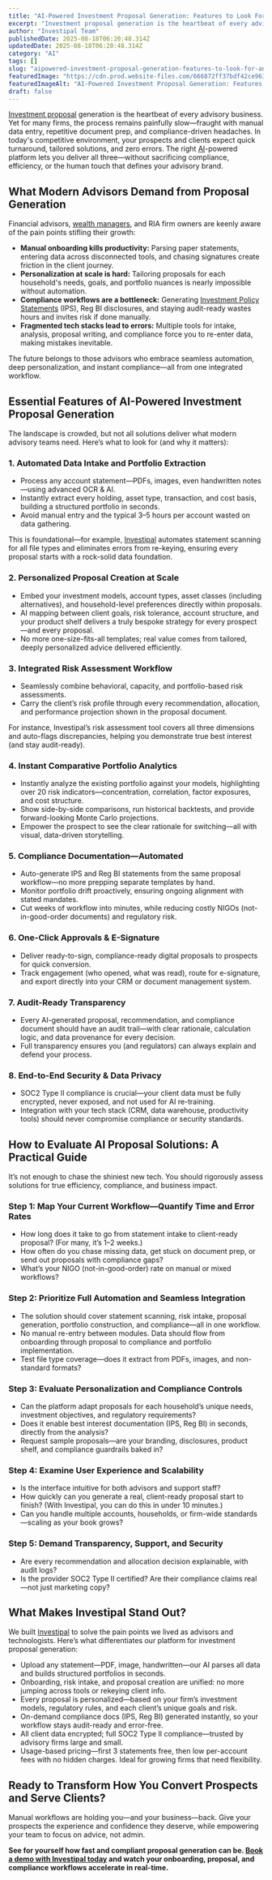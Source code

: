 ```yaml
---
title: "AI-Powered Investment Proposal Generation: Features to Look For and How to Evaluate Solutions"
excerpt: "Investment proposal generation is the heartbeat of every advisory business. Yet for many firms, the process remains painfully slow-fraught with manual data entry, repetitive document prep, and compliance-driven."
author: "Investipal Team"
publishedDate: 2025-08-18T06:20:48.314Z
updatedDate: 2025-08-18T06:20:48.314Z
category: "AI"
tags: []
slug: "aipowered-investment-proposal-generation-features-to-look-for-and-how-to-evaluate-solutions"
featuredImage: "https://cdn.prod.website-files.com/666872ff37bdf42ce9637d77/68a2c6404c5755bc853ce0fd_pexels-photo-6771900.jpeg"
featuredImageAlt: "AI-Powered Investment Proposal Generation: Features to Look For and How to Evaluate Solutions"
draft: false
---
```

<p><a href="/blog/investment-proposals">Investment proposal</a> generation is the heartbeat of every advisory business. Yet for many firms, the process remains painfully slow—fraught with manual data entry, repetitive document prep, and compliance-driven headaches. In today's competitive environment, your prospects and clients expect quick turnaround, tailored solutions, and zero errors. The right <a href="/blog/ai">AI</a>-powered platform lets you deliver all three—without sacrificing compliance, efficiency, or the human touch that defines your advisory brand.</p>

<h2>What Modern Advisors Demand from Proposal Generation</h2>
<p>Financial advisors, <a href="/segments/wealth-managers">wealth managers</a>, and RIA firm owners are keenly aware of the pain points stifling their growth:</p>
<ul><li><strong>Manual onboarding kills productivity:</strong> Parsing paper statements, entering data across disconnected tools, and chasing signatures create friction in the client journey.</li><li><strong>Personalization at scale is hard:</strong> Tailoring proposals for each household's needs, goals, and portfolio nuances is nearly impossible without automation.</li><li><strong>Compliance workflows are a bottleneck:</strong> Generating <a href="/features/investment-policy-statements">Investment Policy Statements</a> (IPS), Reg BI disclosures, and staying audit-ready wastes hours and invites risk if done manually.</li><li><strong>Fragmented tech stacks lead to errors:</strong> Multiple tools for intake, analysis, proposal writing, and compliance force you to re-enter data, making mistakes inevitable.</li></ul>

<p>The future belongs to those advisors who embrace seamless automation, deep personalization, and instant compliance—all from one integrated workflow.</p>

<h2>Essential Features of AI-Powered Investment Proposal Generation</h2>
<p>The landscape is crowded, but not all solutions deliver what modern advisory teams need. Here’s what to look for (and why it matters):</p>

<h3>1. <strong>Automated Data Intake and Portfolio Extraction</strong></h3>
<ul><li>Process any account statement—PDFs, images, even handwritten notes—using advanced OCR & AI. </li><li>Instantly extract every holding, asset type, transaction, and cost basis, building a structured portfolio in seconds.</li><li>Avoid manual entry and the typical 3–5 hours per account wasted on data gathering.</li></ul>
<p>This is foundational—for example, <a href="/">Investipal</a> automates statement scanning for all file types and eliminates errors from re-keying, ensuring every proposal starts with a rock-solid data foundation.</p>

<h3>2. <strong>Personalized Proposal Creation at Scale</strong></h3>
<ul><li>Embed your investment models, account types, asset classes (including alternatives), and household-level preferences directly within proposals.</li><li>AI mapping between client goals, risk tolerance, account structure, and your product shelf delivers a truly bespoke strategy for every prospect—and every proposal.</li><li>No more one-size-fits-all templates; real value comes from tailored, deeply personalized advice delivered efficiently.</li></ul>

<h3>3. <strong>Integrated Risk Assessment Workflow</strong></h3>
<ul><li>Seamlessly combine behavioral, capacity, and portfolio-based risk assessments.</li><li>Carry the client’s risk profile through every recommendation, allocation, and performance projection shown in the proposal document.</li></ul>
<p>For instance, Investipal’s risk assessment tool covers all three dimensions and auto-flags discrepancies, helping you demonstrate true best interest (and stay audit-ready).</p>

<h3>4. <strong>Instant Comparative Portfolio Analytics</strong></h3>
<ul><li>Instantly analyze the existing portfolio against your models, highlighting over 20 risk indicators—concentration, correlation, factor exposures, and cost structure.</li><li>Show side-by-side comparisons, run historical backtests, and provide forward-looking Monte Carlo projections.</li><li>Empower the prospect to see the clear rationale for switching—all with visual, data-driven storytelling.</li></ul>

<h3>5. <strong>Compliance Documentation—Automated</strong></h3>
<ul><li>Auto-generate IPS and Reg BI statements from the same proposal workflow—no more prepping separate templates by hand.</li><li>Monitor portfolio drift proactively, ensuring ongoing alignment with stated mandates.</li><li>Cut weeks of workflow into minutes, while reducing costly NIGOs (not-in-good-order documents) and regulatory risk.</li></ul>

<h3>6. <strong>One-Click Approvals & E-Signature</strong></h3>
<ul><li>Deliver ready-to-sign, compliance-ready digital proposals to prospects for quick conversion.</li><li>Track engagement (who opened, what was read), route for e-signature, and export directly into your CRM or document management system.</li></ul>

<h3>7. <strong>Audit-Ready Transparency</strong></h3>
<ul><li>Every AI-generated proposal, recommendation, and compliance document should have an audit trail—with clear rationale, calculation logic, and data provenance for every decision.</li><li>Full transparency ensures you (and regulators) can always explain and defend your process.</li></ul>

<h3>8. <strong>End-to-End Security & Data Privacy</strong></h3>
<ul><li>SOC2 Type II compliance is crucial—your client data must be fully encrypted, never exposed, and not used for AI re-training.</li><li>Integration with your tech stack (CRM, data warehouse, productivity tools) should never compromise compliance or security standards.</li></ul>

<h2>How to Evaluate AI Proposal Solutions: A Practical Guide</h2>
<p>It’s not enough to chase the shiniest new tech. You should rigorously assess solutions for true efficiency, compliance, and business impact.</p>

<h3>Step 1: Map Your Current Workflow—Quantify Time and Error Rates</h3>
<ul><li>How long does it take to go from statement intake to client-ready proposal? (For many, it’s 1–2 weeks.)</li><li>How often do you chase missing data, get stuck on document prep, or send out proposals with compliance gaps?</li><li>What’s your NIGO (not-in-good-order) rate on manual or mixed workflows?</li></ul>

<h3>Step 2: Prioritize Full Automation and Seamless Integration</h3>
<ul><li>The solution should cover statement scanning, risk intake, proposal generation, portfolio construction, and compliance—all in one workflow.</li><li>No manual re-entry between modules. Data should flow from onboarding through proposal to compliance and portfolio implementation.</li><li>Test file type coverage—does it extract from PDFs, images, and non-standard formats?</li></ul>

<h3>Step 3: Evaluate Personalization and Compliance Controls</h3>
<ul><li>Can the platform adapt proposals for each household’s unique needs, investment objectives, and regulatory requirements?</li><li>Does it enable best interest documentation (IPS, Reg BI) in seconds, directly from the analysis?</li><li>Request sample proposals—are your branding, disclosures, product shelf, and compliance guardrails baked in?</li></ul>

<h3>Step 4: Examine User Experience and Scalability</h3>
<ul><li>Is the interface intuitive for both advisors and support staff?</li><li>How quickly can you generate a real, client-ready proposal start to finish? (With Investipal, you can do this in under 10 minutes.)</li><li>Can you handle multiple accounts, households, or firm-wide standards—scaling as your book grows?</li></ul>

<h3>Step 5: Demand Transparency, Support, and Security</h3>
<ul><li>Are every recommendation and allocation decision explainable, with audit logs?</li><li>Is the provider SOC2 Type II certified? Are their compliance claims real—not just marketing copy?</li></ul>

<h2>What Makes Investipal Stand Out?</h2>
<p>We built <a href="/">Investipal</a> to solve the pain points we lived as advisors and technologists. Here’s what differentiates our platform for investment proposal generation:</p>
<ul><li>Upload any statement—PDF, image, handwritten—our AI parses all data and builds structured portfolios in seconds.</li><li>Onboarding, risk intake, and proposal creation are unified: no more jumping across tools or rekeying client info.</li><li>Every proposal is personalized—based on your firm’s investment models, regulatory rules, and each client’s unique goals and risk.</li><li>On-demand compliance docs (IPS, Reg BI) generated instantly, so your workflow stays audit-ready and error-free.</li><li>All client data encrypted; full SOC2 Type II compliance—trusted by advisory firms large and small.</li><li>Usage-based pricing—first 3 statements free, then low per-account fees with no hidden charges. Ideal for growing firms that need flexibility.</li></ul>

<h2>Ready to Transform How You Convert Prospects and Serve Clients?</h2>
<p>Manual workflows are holding you—and your business—back. Give your prospects the experience and confidence they deserve, while empowering your team to focus on advice, not admin. </p>
<p><strong>See for yourself how fast and compliant proposal generation can be. <a href="/">Book a demo with Investipal today</a> and watch your onboarding, proposal, and compliance workflows accelerate in real-time.</strong></p>